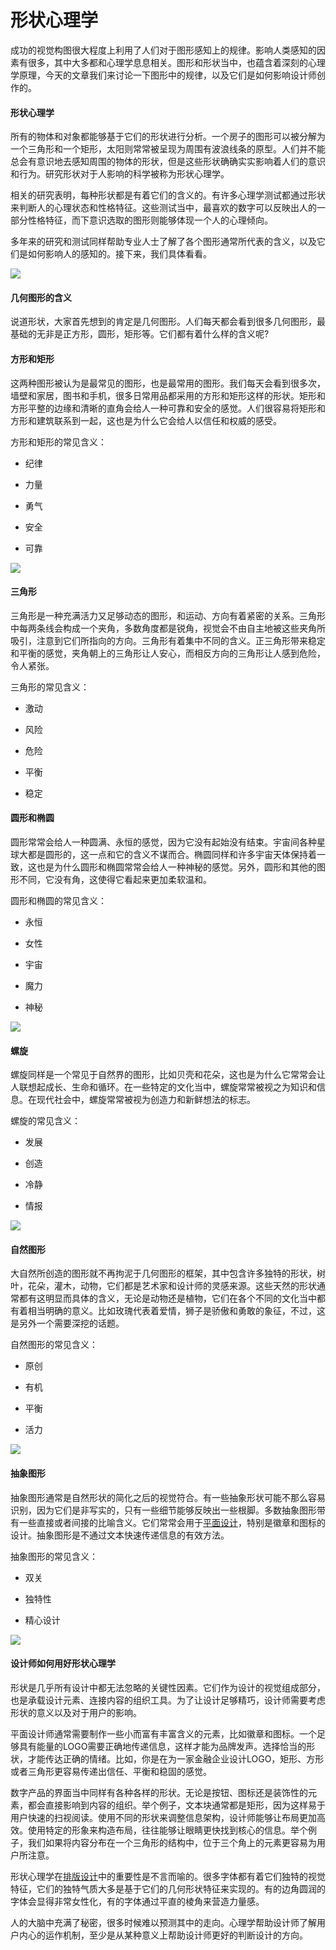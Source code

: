 # 形状心理学

成功的视觉构图很大程度上利用了人们对于图形感知上的规律。影响人类感知的因素有很多，其中大多都和心理学息息相关。图形和形状当中，也蕴含着深刻的心理学原理，今天的文章我们来讨论一下图形中的规律，以及它们是如何影响设计师创作的。

#### 形状心理学

所有的物体和对象都能够基于它们的形状进行分析。一个房子的图形可以被分解为一个三角形和一个矩形，太阳则常常被呈现为周围有波浪线条的原型。人们并不能总会有意识地去感知周围的物体的形状，但是这些形状确确实实影响着人们的意识和行为。研究形状对于人影响的科学被称为形状心理学。

相关的研究表明，每种形状都是有着它们的含义的。有许多心理学测试都通过形状来判断人的心理状态和性格特征。这些测试当中，最喜欢的数字可以反映出人的一部分性格特征，而下意识选取的图形则能够体现一个人的心理倾向。

多年来的研究和测试同样帮助专业人士了解了各个图形通常所代表的含义，以及它们是如何影响人的感知的。接下来，我们具体看看。

![](https://qhdtc.oss-cn-chengdu.aliyuncs.com/obsidian/1_w66_1eWGdXiMBH5gJ-Jylw-uisdc.jpg)

#### 几何图形的含义

说道形状，大家首先想到的肯定是几何图形。人们每天都会看到很多几何图形，最基础的无非是正方形，圆形，矩形等。它们都有着什么样的含义呢?

#### 方形和矩形

这两种图形被认为是最常见的图形，也是最常用的图形。我们每天会看到很多次，墙壁和家居，图书和手机，很多日常用品都采用的方形和矩形这样的形状。矩形和方形平整的边缘和清晰的直角会给人一种可靠和安全的感觉。人们很容易将矩形和方形和建筑联系到一起，这也是为什么它会给人以信任和权威的感受。

方形和矩形的常见含义：

*   纪律

*   力量

*   勇气

*   安全

*   可靠

![](https://qhdtc.oss-cn-chengdu.aliyuncs.com/obsidian/tubik_illustration_ui_design.png)

#### 三角形

三角形是一种充满活力又足够动态的图形，和运动、方向有着紧密的关系。三角形中每两条线会构成一个夹角，多数角度都是锐角，视觉会不由自主地被这些夹角所吸引，注意到它们所指向的方向。三角形有着集中不同的含义。正三角形带来稳定和平衡的感觉，夹角朝上的三角形让人安心，而相反方向的三角形让人感到危险，令人紧张。

三角形的常见含义：

*   激动

*   风险

*   危险

*   平衡

*   稳定

#### 圆形和椭圆

圆形常常会给人一种圆满、永恒的感觉，因为它没有起始没有结束。宇宙间各种星球大都是圆形的，这一点和它的含义不谋而合。椭圆同样和许多宇宙天体保持着一致，这也是为什么圆形和椭圆常常会给人一种神秘的感觉。另外，圆形和其他的图形不同，它没有角，这使得它看起来更加柔软温和。

圆形和椭圆的常见含义：

*   永恒

*   女性

*   宇宙

*   魔力

*   神秘

![](https://qhdtc.oss-cn-chengdu.aliyuncs.com/obsidian/0_oQFKsnG4uEzVWIfC-uisdc.jpg)

#### 螺旋

螺旋同样是一个常见于自然界的图形，比如贝壳和花朵，这也是为什么它常常会让人联想起成长、生命和循环。在一些特定的文化当中，螺旋常常被视之为知识和信息。在现代社会中，螺旋常常被视为创造力和新鲜想法的标志。

螺旋的常见含义：

*   发展

*   创造

*   冷静

*   情报

![](https://qhdtc.oss-cn-chengdu.aliyuncs.com/obsidian/0_oJHD_z5ZaBsY9p3C-uisdc.jpg)

#### 自然图形

大自然所创造的图形就不再拘泥于几何图形的框架，其中包含许多独特的形状，树叶，花朵，灌木，动物，它们都是艺术家和设计师的灵感来源。这些天然的形状通常都有这明显而具体的含义，无论是动物还是植物，它们在各个不同的文化当中都有着相当明确的意义。比如玫瑰代表着爱情，狮子是骄傲和勇敢的象征，不过，这是另外一个需要深挖的话题。

自然图形的常见含义：

*   原创

*   有机

*   平衡

*   活力

![](https://qhdtc.oss-cn-chengdu.aliyuncs.com/obsidian/0_1GTjRjtUPtKVc6fn.png)

#### 抽象图形

抽象图形通常是自然形状的简化之后的视觉符合。有一些抽象形状可能不那么容易识别，因为它们是非写实的，只有一些细节能够反映出一些根脚。多数抽象图形带有一些直接或者间接的比喻含义。它们常常会用于[平面设计](https://www.uisdc.com/tag/平面设计 "平面设计")，特别是徽章和图标的设计。抽象图形是不通过文本快速传递信息的有效方法。

抽象图形的常见含义：

*   双关

*   独特性

*   精心设计

![](https://qhdtc.oss-cn-chengdu.aliyuncs.com/obsidian/0_nLafUCdg5it4rTvH-uisdc.jpg)

#### 设计师如何用好形状心理学

形状是几乎所有设计中都无法忽略的关键性因素。它们作为设计的视觉组成部分，也是承载设计元素、连接内容的组织工具。为了让设计足够精巧，设计师需要考虑形状的意义以及对于用户的影响。

平面设计师通常需要制作一些小而富有丰富含义的元素，比如徽章和图标。一个足够具有能量的LOGO需要正确地传递信息，这样才能为品牌发声。选择恰当的形状，才能传达正确的情绪。比如，你是在为一家金融企业设计LOGO，矩形、方形或者三角形更容易传递出信任、平衡和稳固的感觉。

数字产品的界面当中同样有各种各样的形状。无论是按钮、图标还是装饰性的元素，都会直接影响到内容的组织。举个例子，文本块通常都是矩形，因为这样易于用户快速的扫视阅读。使用不同的形状来调整信息架构，设计师能够让布局更加高效。使用特定的形象来构造布局，往往能够让眼睛更快找到核心的信息。举个例子，我们如果将内容分布在一个三角形的结构中，位于三个角上的元素更容易为用户所注意。

形状心理学在[排版设计](https://www.uisdc.com/tag/排版设计 "排版设计")中的重要性是不言而喻的。很多字体都有着它们独特的视觉特征，它们的独特气质大多是基于它们的几何形状特征来实现的。有的边角圆润的字体会显得非常女性化，有的字体通过平直的棱角来营造力量感。

人的大脑中充满了秘密，很多时候难以预测其中的走向。心理学帮助设计师了解用户内心的运作机制，至少是从某种意义上帮助设计师更好的判断设计的方向。
